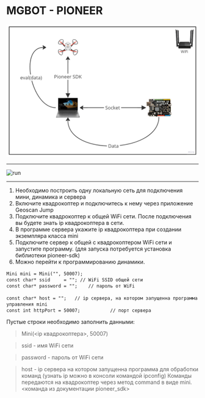 # MGBOT - PIONEER

![схема взаимодействия](https://github.com/shvecov-coder/mgbottopioneer/blob/main/img/shema.png)

---

![run](https://github.com/shvecov-coder/mgbottopioneer/blob/main/img/mgbotpioneer.gif?raw=true)

---

1. Необходимо построить одну локальную сеть для подключения мини, динамика и сервера
2. Включите квадрокоптер и подключитесь к нему через приложение Geoscan Jump
3. Подключите квадрокоптер к общей WiFi сети. После подключения вы будете знать ip квадрокоптера в сети.
4. В программе сервера укажите ip квадрокоптера при создании экземпляра класса mini
5. Подключите сервер к общей с квадрокоптером WiFi сети и запустите программу.
(для запуска потребуется установка библиотеки pioneer-sdk)
6. Можно перейти к программированию динамики.
```
Mini mini = Mini("", 50007);
const char* ssid     = ""; // WiFi SSID общей сети
const char* password = "";    // пароль от WiFi

const char* host = "";   // ip сервера, на котором запущенна программа управления mini
const int httpPort = 50007;           // порт сервера
```
Пустые строки необходимо заполнить данными:
> Mini(<ip квадрокоптера>, 50007)

> ssid - имя WiFi сети

> password - пароль от WiFi сети

> host - ip сервера на котором запущенна программа для обработки команд (узнать ip можно в консоли командой ipconfig)
Команды передаются на квадрокоптер через метод command в виде mini.<команда из документации pioneer_sdk>